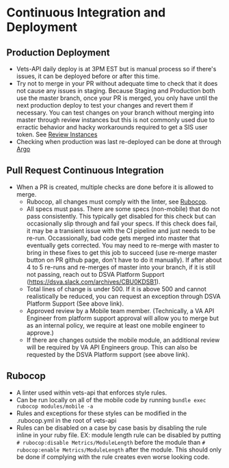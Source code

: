 # Continuous Integration and Deployment


## Production Deployment

 * Vets-API daily deploy is at 3PM EST but is manual process so if there's issues, it can be deployed before or after this time. 
 * Try not to merge in your PR without adequate time to check that it does not cause any issues in staging. Because Staging and Production both use the master branch, once your PR is merged, you only have until the next production deploy to test your changes and revert them if necessary. You can test changes on your branch without merging into master through review instances but this is not commonly used due to erractic behavior and hacky workarounds required to get a SIS user token. See [Review Instances](../Testing/ReviewInstances.md)
 * Checking when production was last re-deployed can be done at through [Argo](https://argocd.vfs.va.gov/applications/vets-api-prod?resource=) 

## Pull Request Continuous Integration  

  * When a PR is created, multiple checks are done before it is allowed to merge. 
    * Rubocop, all changes must comply with the linter, see [Rubocop](#Rubocop). 
    * All specs must pass. There are some specs (non-mobile) that do not pass consistently. This typically get disabled for this check but can occasionally slip through and fail your specs. If this check does fail, it may be a transient issue with the CI pipeline and just needs to be re-run. Occassionally, bad code gets merged into master that eventually gets corrected. You may need to re-merge with master to bring in these fixes to get this job to succeed (use re-merge master button on PR github page, don't have to do it manually). If after about 4 to 5 re-runs and re-merges of master into your branch, if it is still not passing, reach out to DSVA Platform Support (https://dsva.slack.com/archives/CBU0KDSB1).
    * Total lines of change is under 500. If it is above 500 and cannot realistically be reduced, you can request an exception through DSVA Platform Support (See above link). 
    * Approved review by a Mobile team member. (Technically, a VA API Engineer from platform support approval will allow you to merge but as an internal policy, we require at least one mobile engineer to approve.)
    * If there are changes outside the mobile module, an additional review will be required by VA API Engineers group. This can also be requested by the DSVA Platform support (see above link).
  
## Rubocop

  * A linter used within vets-api that enforces style rules. 
  * Can be run locally on all of the mobile code by running `bundle exec rubocop modules/mobile -a`
  * Rules and exceptions for these styles can be modified in the .rubocop.yml in the root of vets-api
  * Rules can be disabled on a case by case basis by disabling the rule inline in your ruby file. EX: module length rule can be disabled by putting `# rubocop:disable Metrics/ModuleLength` before the module than `# rubocop:enable Metrics/ModuleLength` after the module. This should only be done if complying with the rule creates even worse looking code. 
